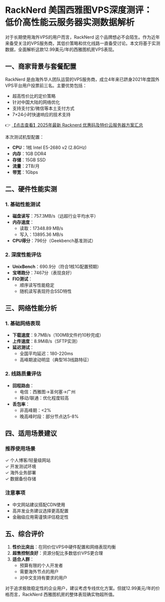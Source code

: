 # RackNerd 美国西雅图VPS深度测评：低价高性能云服务器实测数据解析

对于长期使用海外VPS的用户而言，RackNerd 这个品牌想必不会陌生。作为近年来备受关注的VPS服务商，其低价策略和优化线路一直备受讨论。本文将基于实测数据，全面解析这款12.99美元/年的西雅图机房VPS表现。

## 一、商家背景与套餐配置

RackNerd 是由海外华人团队运营的VPS服务商，成立4年来已跻身2021年度国外VPS平台用户投票前三名。主要优势包括：
- 超高性价比的定价策略
- 针对中国大陆的网络优化
- 支持支付宝/微信等本土支付方式
- 7×24小时快速响应的技术支持

👉 [【点击查看】2025年最新 Racknerd 优惠码及特价云服务器方案汇总](https://bit.ly/Rack_Nerd)

本次测试机型配置：
- **CPU**：1核 Intel E5-2680 v2 (2.8GHz)
- **内存**：1GB DDR4
- **存储**：15GB SSD
- **流量**：2TB/月
- **带宽**：1Gbps

## 二、硬件性能实测

### 1. 基础性能测试
- **磁盘读写**：757.3MB/s（远超行业平均水平）
- **内存速度**：
  - 读取：17348.89 MB/s
  - 写入：13895.36 MB/s
- **CPU得分**：796分（Geekbench基准测试）

### 2. 深度性能评估
- **UnixBench**：690.9分（符合1核1G配置预期）
- **宝塔跑分**：7467分（表现良好）
- **FIO测试**：
  - 顺序读写性能稳定
  - 随机读写表现符合SSD特性

## 三、网络性能分析

### 1. 基础网络表现
- **下载速度**：9.7MB/s（100MB文件约10秒完成）
- **上传速度**：8.9MiB/s（SFTP实测）
- **延迟测试**：
  - 全国平均延迟：180-220ms
  - 高峰期波动明显（典型163线路特征）

### 2. 线路质量评估
- **回程路由**：
  - 电信：西雅图→圣何塞→广州
  - 移动/联通：优化程度较高
- **丢包率**：
  - 非高峰期：<2%
  - 晚高峰时段：部分节点达5-8%

## 四、适用场景建议

### 推荐使用场景
✓ 个人博客/轻量级网站  
✓ 开发测试环境  
✓ 海外业务部署  
✓ 数据备份存储  

### 注意事项
- 中文网站建议搭配CDN使用
- 高并发业务建议选择更高配置
- 金融级应用需谨慎评估稳定性

## 五、综合评价

1. **性价比突出**：在同价位VPS中硬件配置和网络表现均衡
2. **超售控制良好**：资源分配比多数低价VPS更合理
3. **适合人群**：
   - 预算有限的个人开发者
   - 需要海外节点的用户
   - 对中文支持有要求的用户

对于追求极致稳定性的企业用户，建议考虑专线优化方案。但就12.99美元/年的价格而言，RackNerd 西雅图机房的整体表现确实物超所值。